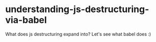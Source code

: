 # understanding-js-destructuring-via-babel
What does js destructuring expand into? Let's see what babel does :)
